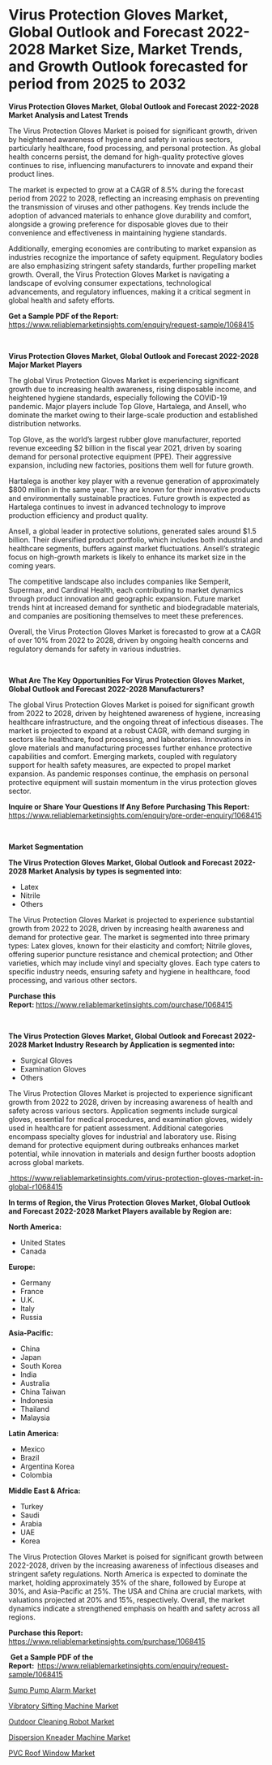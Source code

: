 <p><h1>Virus Protection Gloves Market, Global Outlook and Forecast 2022-2028 Market Size, Market Trends, and Growth Outlook forecasted for period from 2025 to 2032</h1></p><p><strong>Virus Protection Gloves Market, Global Outlook and Forecast 2022-2028 Market Analysis and Latest Trends</strong></p>
<p><p>The Virus Protection Gloves Market is poised for significant growth, driven by heightened awareness of hygiene and safety in various sectors, particularly healthcare, food processing, and personal protection. As global health concerns persist, the demand for high-quality protective gloves continues to rise, influencing manufacturers to innovate and expand their product lines.</p><p>The market is expected to grow at a CAGR of 8.5% during the forecast period from 2022 to 2028, reflecting an increasing emphasis on preventing the transmission of viruses and other pathogens. Key trends include the adoption of advanced materials to enhance glove durability and comfort, alongside a growing preference for disposable gloves due to their convenience and effectiveness in maintaining hygiene standards.</p><p>Additionally, emerging economies are contributing to market expansion as industries recognize the importance of safety equipment. Regulatory bodies are also emphasizing stringent safety standards, further propelling market growth. Overall, the Virus Protection Gloves Market is navigating a landscape of evolving consumer expectations, technological advancements, and regulatory influences, making it a critical segment in global health and safety efforts.</p></p>
<p><strong>Get a Sample PDF of the Report:&nbsp;</strong> <a href="https://www.reliablemarketinsights.com/enquiry/request-sample/1068415?utm_campaign=3277&utm_medium=2&utm_source=Github&utm_content=ia&utm_term=21032025&utm_id=virus-protection-gloves-market-global-outlook-and-forecast-2022-2028">https://www.reliablemarketinsights.com/enquiry/request-sample/1068415</a></p>
<p>&nbsp;</p>
<p><strong>Virus Protection Gloves Market, Global Outlook and Forecast 2022-2028 Major Market Players</strong></p>
<p><p>The global Virus Protection Gloves Market is experiencing significant growth due to increasing health awareness, rising disposable income, and heightened hygiene standards, especially following the COVID-19 pandemic. Major players include Top Glove, Hartalega, and Ansell, who dominate the market owing to their large-scale production and established distribution networks.</p><p>Top Glove, as the world’s largest rubber glove manufacturer, reported revenue exceeding $2 billion in the fiscal year 2021, driven by soaring demand for personal protective equipment (PPE). Their aggressive expansion, including new factories, positions them well for future growth.</p><p>Hartalega is another key player with a revenue generation of approximately $800 million in the same year. They are known for their innovative products and environmentally sustainable practices. Future growth is expected as Hartalega continues to invest in advanced technology to improve production efficiency and product quality.</p><p>Ansell, a global leader in protective solutions, generated sales around $1.5 billion. Their diversified product portfolio, which includes both industrial and healthcare segments, buffers against market fluctuations. Ansell’s strategic focus on high-growth markets is likely to enhance its market size in the coming years.</p><p>The competitive landscape also includes companies like Semperit, Supermax, and Cardinal Health, each contributing to market dynamics through product innovation and geographic expansion. Future market trends hint at increased demand for synthetic and biodegradable materials, and companies are positioning themselves to meet these preferences.</p><p>Overall, the Virus Protection Gloves Market is forecasted to grow at a CAGR of over 10% from 2022 to 2028, driven by ongoing health concerns and regulatory demands for safety in various industries.</p></p>
<p>&nbsp;</p>
<p><strong>What Are The Key Opportunities For Virus Protection Gloves Market, Global Outlook and Forecast 2022-2028 Manufacturers?</strong></p>
<p><p>The global Virus Protection Gloves Market is poised for significant growth from 2022 to 2028, driven by heightened awareness of hygiene, increasing healthcare infrastructure, and the ongoing threat of infectious diseases. The market is projected to expand at a robust CAGR, with demand surging in sectors like healthcare, food processing, and laboratories. Innovations in glove materials and manufacturing processes further enhance protective capabilities and comfort. Emerging markets, coupled with regulatory support for health safety measures, are expected to propel market expansion. As pandemic responses continue, the emphasis on personal protective equipment will sustain momentum in the virus protection gloves sector.</p></p>
<p><strong>Inquire or Share Your Questions If Any Before Purchasing This Report:</strong> <a href="https://www.reliablemarketinsights.com/enquiry/pre-order-enquiry/1068415?utm_campaign=3277&utm_medium=2&utm_source=Github&utm_content=ia&utm_term=21032025&utm_id=virus-protection-gloves-market-global-outlook-and-forecast-2022-2028">https://www.reliablemarketinsights.com/enquiry/pre-order-enquiry/1068415</a></p>
<p>&nbsp;</p>
<p><strong>Market Segmentation</strong></p>
<p><strong>The Virus Protection Gloves Market, Global Outlook and Forecast 2022-2028 Market Analysis by types is segmented into:</strong></p>
<p><ul><li>Latex</li><li>Nitrile</li><li>Others</li></ul></p>
<p><p>The Virus Protection Gloves Market is projected to experience substantial growth from 2022 to 2028, driven by increasing health awareness and demand for protective gear. The market is segmented into three primary types: Latex gloves, known for their elasticity and comfort; Nitrile gloves, offering superior puncture resistance and chemical protection; and Other varieties, which may include vinyl and specialty gloves. Each type caters to specific industry needs, ensuring safety and hygiene in healthcare, food processing, and various other sectors.</p></p>
<p><strong>Purchase this Report:&nbsp;</strong><a href="https://www.reliablemarketinsights.com/purchase/1068415?utm_campaign=3277&utm_medium=2&utm_source=Github&utm_content=ia&utm_term=21032025&utm_id=virus-protection-gloves-market-global-outlook-and-forecast-2022-2028">https://www.reliablemarketinsights.com/purchase/1068415</a></p>
<p>&nbsp;</p>
<p><strong>The Virus Protection Gloves Market, Global Outlook and Forecast 2022-2028 Market Industry Research by Application is segmented into:</strong></p>
<p><ul><li>Surgical Gloves</li><li>Examination Gloves</li><li>Others</li></ul></p>
<p><p>The Virus Protection Gloves Market is projected to experience significant growth from 2022 to 2028, driven by increasing awareness of health and safety across various sectors. Application segments include surgical gloves, essential for medical procedures, and examination gloves, widely used in healthcare for patient assessment. Additional categories encompass specialty gloves for industrial and laboratory use. Rising demand for protective equipment during outbreaks enhances market potential, while innovation in materials and design further boosts adoption across global markets.</p></p>
<p><a href="https://www.reliablemarketinsights.com/virus-protection-gloves-market-in-global-r1068415?utm_campaign=3277&utm_medium=2&utm_source=Github&utm_content=ia&utm_term=21032025&utm_id=virus-protection-gloves-market-global-outlook-and-forecast-2022-2028">&nbsp;https://www.reliablemarketinsights.com/virus-protection-gloves-market-in-global-r1068415</a></p>
<p><strong>In terms of Region, the Virus Protection Gloves Market, Global Outlook and Forecast 2022-2028 Market Players available by Region are:</strong></p>
<p>
    <p> <strong> North America: </strong>
        <ul>
            <li>United States</li>
            <li>Canada</li>
        </ul>
        </p> 
    <p> <strong> Europe: </strong>
        <ul>
            <li>Germany</li>
            <li>France</li>
            <li>U.K.</li>
            <li>Italy</li>
            <li>Russia</li>
        </ul>
        </p> 
    <p> <strong> Asia-Pacific: </strong>
        <ul>
            <li>China</li>
            <li>Japan</li>
            <li>South Korea</li>
            <li>India</li>
            <li>Australia</li>
            <li>China Taiwan</li>
            <li>Indonesia</li>
            <li>Thailand</li>
            <li>Malaysia</li>
        </ul>
        </p> 
    <p> <strong> Latin America: </strong>
        <ul>
            <li>Mexico</li>
            <li>Brazil</li>
            <li>Argentina Korea</li>
            <li>Colombia</li>
        </ul>
        </p> 
    <p> <strong> Middle East & Africa: </strong>
        <ul>
            <li>Turkey</li>
            <li>Saudi</li>
            <li>Arabia</li>
            <li>UAE</li>
            <li>Korea</li>
        </ul>
    </p>
    </p>
<p><p>The Virus Protection Gloves Market is poised for significant growth between 2022-2028, driven by the increasing awareness of infectious diseases and stringent safety regulations. North America is expected to dominate the market, holding approximately 35% of the share, followed by Europe at 30%, and Asia-Pacific at 25%. The USA and China are crucial markets, with valuations projected at 20% and 15%, respectively. Overall, the market dynamics indicate a strengthened emphasis on health and safety across all regions.</p></p>
<p><strong>Purchase this Report: </strong><a href="https://www.reliablemarketinsights.com/purchase/1068415?utm_campaign=3277&utm_medium=2&utm_source=Github&utm_content=ia&utm_term=21032025&utm_id=virus-protection-gloves-market-global-outlook-and-forecast-2022-2028">https://www.reliablemarketinsights.com/purchase/1068415</a></p>
<p>&nbsp;<strong>Get a Sample PDF of the Report:&nbsp;&nbsp;</strong><a href="https://www.reliablemarketinsights.com/enquiry/request-sample/1068415?utm_campaign=3277&utm_medium=2&utm_source=Github&utm_content=ia&utm_term=21032025&utm_id=virus-protection-gloves-market-global-outlook-and-forecast-2022-2028">https://www.reliablemarketinsights.com/enquiry/request-sample/1068415</a></p>
<p><strong></strong></p>
<p><p><a href="https://www.linkedin.com/pulse/sump-pump-alarm-market-demand-revenue-growth-139-cagr-forecast-ursoe?utm_campaign=3277&utm_medium=2&utm_source=Github&utm_content=ia&utm_term=21032025&utm_id=virus-protection-gloves-market-global-outlook-and-forecast-2022-2028">Sump Pump Alarm Market</a></p><p><a href="https://www.linkedin.com/pulse/vibratory-sifting-machine-market-evolution-78-cagr-key-trends-imxze?utm_campaign=3277&utm_medium=2&utm_source=Github&utm_content=ia&utm_term=21032025&utm_id=virus-protection-gloves-market-global-outlook-and-forecast-2022-2028">Vibratory Sifting Machine Market</a></p><p><a href="https://www.linkedin.com/pulse/estimating-size-growth-potential-outdoor-cleaning-robot-bajoe?utm_campaign=3277&utm_medium=2&utm_source=Github&utm_content=ia&utm_term=21032025&utm_id=virus-protection-gloves-market-global-outlook-and-forecast-2022-2028">Outdoor Cleaning Robot Market</a></p><p><a href="https://www.linkedin.com/pulse/thorough-analysis-dispersion-kneader-machine-market-size-projected-funke?utm_campaign=3277&utm_medium=2&utm_source=Github&utm_content=ia&utm_term=21032025&utm_id=virus-protection-gloves-market-global-outlook-and-forecast-2022-2028">Dispersion Kneader Machine Market</a></p><p><a href="https://www.linkedin.com/pulse/revenue-forecast-pvc-roof-window-industry-135-cagr-from-2025-y3rve?utm_campaign=3277&utm_medium=2&utm_source=Github&utm_content=ia&utm_term=21032025&utm_id=virus-protection-gloves-market-global-outlook-and-forecast-2022-2028">PVC Roof Window Market</a></p></p>